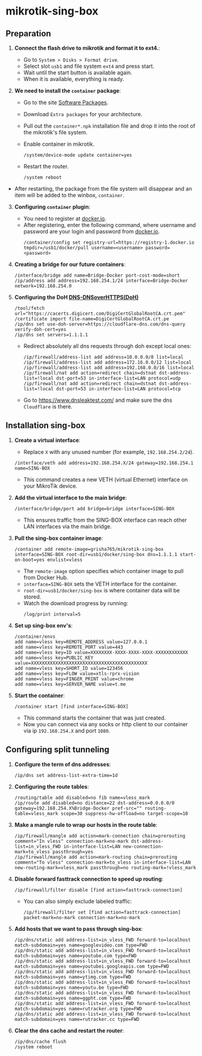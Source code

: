 # mikrotik-sing-box

## Preparation

1. **Connect the flash drive to mikrotik and format it to ext4.**:
    - Go to `System > Disks > Format drive`.
    - Select slot `usb1` and file system `ext4` and press start.
    - Wait until the start button is available again.
    - When it is available, everything is ready.

2. **We need to install the `container` package**:
    - Go to the site [Software Packages](https://mikrotik.com/download).
    - Download `Extra packages` for your architecture.
    - Pull out the `container*.npk` installation file and drop it into the root of the mikrotik's file system.
    - Enable container in mikrotik.
        ```plaintext
        /system/device-mode update container=yes
        ```

    - Restart the router.
        ```plaintext
        /system reboot
        ```

- After restarting, the package from the file system will disappear and an item will be added to the winbox, `container`.

3. **Configuring `container` plugin**:
    - You need to register at [docker.io](https://hub.docker.com/).
    - After registering, enter the following command, where username and password are your login and password from [docker.io](https://hub.docker.com/).
        ```plaintext
        /container/config set registry-url=https://registry-1.docker.io tmpdir=/usb1/docker/pull username=<username> password=<password>
        ```

4. **Creating a bridge for our future containers**:
    ```plaintext
    /interface/bridge add name=Bridge-Docker port-cost-mode=short
    /ip/address add address=192.168.254.1/24 interface=Bridge-Docker network=192.168.254.0
    ```

5. **Configuring the DoH [DNS-DNSoverHTTPS(DoH)](https://help.mikrotik.com/docs/pages/viewpage.action?pageId=83099652#DNS-DNSoverHTTPS(DoH))**
    ```plaintext
    /tool/fetch url="https://cacerts.digicert.com/DigiCertGlobalRootCA.crt.pem"
    /certificate import file-name=DigiCertGlobalRootCA.crt.pe
    /ip/dns set use-doh-server=https://cloudflare-dns.com/dns-query verify-doh-cert=yes
    /ip/dns set servers=1.1.1.1
    ```
    - Redirect absolutely all dns requests through doh except local ones:
        ```plaintext
        /ip/firewall/address-list add address=10.0.0.0/8 list=local
        /ip/firewall/address-list add address=172.16.0.0/12 list=local
        /ip/firewall/address-list add address=192.168.0.0/16 list=local
        /ip/firewall/nat add action=redirect chain=dstnat dst-address-list=!local dst-port=53 in-interface-list=LAN protocol=udp
        /ip/firewall/nat add action=redirect chain=dstnat dst-address-list=!local dst-port=53 in-interface-list=LAN protocol=tcp
        ```
    - Go to https://www.dnsleaktest.com/ and make sure the dns `Cloudflare` is there.

## Installation sing-box

1. **Create a virtual interface**:
    - Replace `X` with any unused number (for example, `192.168.254.2/24`).  
    ```plaintext
    /interface/veth add address=192.168.254.X/24 gateway=192.168.254.1 name=SING-BOX
    ```
    - This command creates a new VETH (virtual Ethernet) interface on your MikroTik device.

2. **Add the virtual interface to the main bridge**:
    ```plaintext
    /interface/bridge/port add bridge=bridge interface=SING-BOX
    ```
    - This ensures traffic from the SING-BOX interface can reach other LAN interfaces via the main bridge.

4. **Pull the sing-box container image**:
    ```plaintext
    /container add remote-image=grisha765/mikrotik-sing-box interface=SING-BOX root-dir=usb1/docker/sing-box dns=1.1.1.1 start-on-boot=yes envlist=vless
    ```
    - The `remote-image` option specifies which container image to pull from Docker Hub.  
    - `interface=SING-BOX` sets the VETH interface for the container.  
    - `root-dir=usb1/docker/sing-box` is where container data will be stored.  
    - Watch the download progress by running:
        ```plaintext
        /log/print interval=5
        ```

5. **Set up sing-box env's**:
    ```plaintext
    /container/envs
    add name=vless key=REMOTE_ADDRESS value=127.0.0.1
    add name=vless key=REMOTE_PORT value=443
    add name=vless key=ID value=XXXXXXXX-XXXX-XXXX-XXXX-XXXXXXXXXXXX
    add name=vless key=PUBLIC_KEY value=XXXXXXXXXXXXXXXXXXXXXXXXXXXXXXXXXXXXXXXXXXX
    add name=vless key=SHORT_ID value=123456
    add name=vless key=FLOW value=xtls-rprx-vision
    add name=vless key=FINGER_PRINT value=chrome
    add name=vless key=SERVER_NAME value=t.me
    ```

6. **Start the container**:
    ```plaintext
    /container start [find interface=SING-BOX]
    ```
    - This command starts the container that was just created.
    - Now you can connect via any socks or http client to our container via ip `192.168.254.X` and port `1080`.

## Configuring split tunneling

1. **Configure the term of dns addresses**:
    ```plaintext
    /ip/dns set address-list-extra-time=1d
    ```

2. **Configuring the route tables**:
    ```plaintext
    /routing/table add disabled=no fib name=vless_mark
    /ip/route add disabled=no distance=22 dst-address=0.0.0.0/0 gateway=192.168.254.X%Bridge-Docker pref-src="" routing-table=vless_mark scope=30 suppress-hw-offload=no target-scope=10
    ```

3. **Make a mangle rule to wrap our hosts in the route table**:
    ```plaintext
    /ip/firewall/mangle add action=mark-connection chain=prerouting comment="In vless" connection-mark=no-mark dst-address-list=in_vless_FWD in-interface-list=LAN new-connection-mark=to_vless passthrough=yes
    /ip/firewall/mangle add action=mark-routing chain=prerouting comment="To vless" connection-mark=to_vless in-interface-list=LAN new-routing-mark=vless_mark passthrough=no routing-mark=!vless_mark
    ```

4. **Disable forward fasttrack connection to speed up routing**:
    ```plaintext
    /ip/firewall/filter disable [find action=fasttrack-connection]
    ```
    - You can also simply exclude labeled traffic:
        ```plaintext
        /ip/firewall/filter set [find action=fasttrack-connection] packet-mark=no-mark connection-mark=no-mark
        ```

5. **Add hosts that we want to pass through sing-box**:
    ```plaintext
    /ip/dns/static add address-list=in_vless_FWD forward-to=localhost match-subdomain=yes name=googlevideo.com type=FWD
    /ip/dns/static add address-list=in_vless_FWD forward-to=localhost match-subdomain=yes name=youtube.com type=FWD
    /ip/dns/static add address-list=in_vless_FWD forward-to=localhost match-subdomain=yes name=youtubei.googleapis.com type=FWD
    /ip/dns/static add address-list=in_vless_FWD forward-to=localhost match-subdomain=yes name=ytimg.com type=FWD
    /ip/dns/static add address-list=in_vless_FWD forward-to=localhost match-subdomain=yes name=youtu.be type=FWD
    /ip/dns/static add address-list=in_vless_FWD forward-to=localhost match-subdomain=yes name=ggpht.com type=FWD
    /ip/dns/static add address-list=in_vless_FWD forward-to=localhost match-subdomain=yes name=rutracker.org type=FWD
    /ip/dns/static add address-list=in_vless_FWD forward-to=localhost match-subdomain=yes name=rutracker.cc type=FWD
    ```

6. **Clear the dns cache and restart the router**:
    ```plaintext
    /ip/dns/cache flush
    /system reboot
    ```

